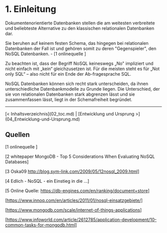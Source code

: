 # 1. Einleitung

Dokumentenorientierte Datenbanken stellen die am weitesten verbreitete und beliebteste Alternative zu den klassischen relationalen Datenbanken dar. 

Sie beruhen auf keinem festen Schema, das hingegen bei relationalen Datenbanken der Fall ist und gehören somit zu deren "Gegenspieler", den NoSQL Datenbanken. - [1 onlinequelle ]

Zu beachten ist, dass der Begriff NoSQL keineswegs „No" impliziert und nicht einfach mit „kein“
gleichzusetzen ist. Für die meisten steht es für „Not only SQL“ – also nicht für ein Ende der Ab-fragesprache SQL.

NoSQL Datenbanken können sich recht stark unterscheiden, da ihnen unterschiedliche Datenbankmodelle zu Grunde liegen. Die Unterschied, der sie von relationalen Datenbanken stark abgrenzen lässt und sie zusammenfassen lässt, liegt in der Schemafreiheit begründet. 

<hr>
[< Inhaltsverzeichnis](02_toc.md)		|   [Entwicklung und Ursprung >](04_Entwicklung-und-Ursprung.md)

## Quellen

[1 onlinequelle ]

[2 whitepaper MongoDB - Top 5 Considerations When Evaluating NoSQL Databases]

[3 Oska09 http://blog.sym-link.com/2009/05/12nosql_2009.html] 

[4 Edlich - NoSQL - ein Einstieg in die …]

[5 Online Quelle: https://db-engines.com/en/ranking/document+store]

[https://www.innoq.com/en/articles/2011/01/nosql-einsatzgebiete/]

[https://www.mongodb.com/scale/internet-of-things-applications]

[https://www.infoworld.com/article/2612785/application-development/10-common-tasks-for-mongodb.html]


